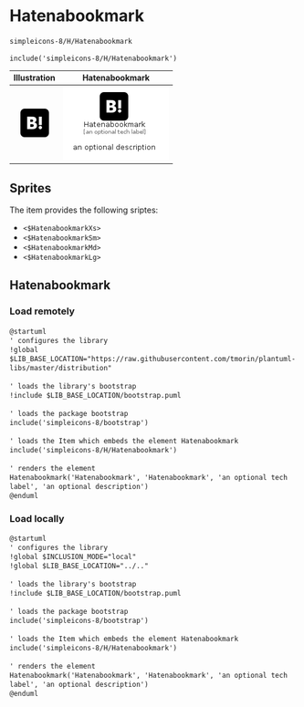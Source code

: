 # Hatenabookmark


```text
simpleicons-8/H/Hatenabookmark
```

```text
include('simpleicons-8/H/Hatenabookmark')
```



| Illustration | Hatenabookmark |
| :---: | :---: |
| ![illustration for Illustration](../../simpleicons-8/H/Hatenabookmark.png) | ![illustration for Hatenabookmark](../../simpleicons-8/H/Hatenabookmark.Local.png) |



## Sprites
The item provides the following sriptes:

- `<$HatenabookmarkXs>`
- `<$HatenabookmarkSm>`
- `<$HatenabookmarkMd>`
- `<$HatenabookmarkLg>`





## Hatenabookmark

### Load remotely
```plantuml
@startuml
' configures the library
!global $LIB_BASE_LOCATION="https://raw.githubusercontent.com/tmorin/plantuml-libs/master/distribution"

' loads the library's bootstrap
!include $LIB_BASE_LOCATION/bootstrap.puml

' loads the package bootstrap
include('simpleicons-8/bootstrap')

' loads the Item which embeds the element Hatenabookmark
include('simpleicons-8/H/Hatenabookmark')

' renders the element
Hatenabookmark('Hatenabookmark', 'Hatenabookmark', 'an optional tech label', 'an optional description')
@enduml
```

### Load locally
```plantuml
@startuml
' configures the library
!global $INCLUSION_MODE="local"
!global $LIB_BASE_LOCATION="../.."

' loads the library's bootstrap
!include $LIB_BASE_LOCATION/bootstrap.puml

' loads the package bootstrap
include('simpleicons-8/bootstrap')

' loads the Item which embeds the element Hatenabookmark
include('simpleicons-8/H/Hatenabookmark')

' renders the element
Hatenabookmark('Hatenabookmark', 'Hatenabookmark', 'an optional tech label', 'an optional description')
@enduml
```

